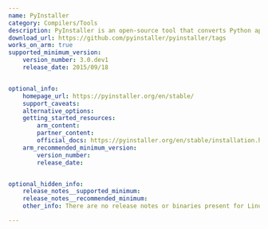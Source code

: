 ```yaml
---
name: PyInstaller
category: Compilers/Tools
description: PyInstaller is an open-source tool that converts Python applications into standalone executables.
download_url: https://github.com/pyinstaller/pyinstaller/tags
works_on_arm: true
supported_minimum_version: 
    version_number: 3.0.dev1
    release_date: 2015/09/18


optional_info:
    homepage_url: https://pyinstaller.org/en/stable/
    support_caveats:
    alternative_options: 
    getting_started_resources:
        arm_content: 
        partner_content: 
        official_docs: https://pyinstaller.org/en/stable/installation.html#installing-from-the-source-archive
    arm_recommended_minimum_version:
        version_number:
        release_date:


optional_hidden_info:
    release_notes__supported_minimum: 
    release_notes__recommended_minimum: 
    other_info: There are no release notes or binaries present for Linux/ARM64. PyInstaller version 3.0.dev1 is installed and tested on the Neoverse N1, using steps mentioned [here](https://pyinstaller.org/en/stable/installation.html#installing-from-the-source-archive).

---
```

